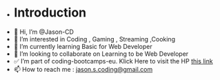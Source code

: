- #  Introduction
- 👋 Hi, I’m @Jason-CD
- 👀 I’m interested in Coding , Gaming , Streaming ,Cooking
- 🌱 I’m currently learning  Basic for Web Developer
- 💞️ I’m looking to collaborate on Learning to be Web Developer
- :white_check_mark: I’m part of coding-bootcamps-eu. Klick Here to visit the HP [this link](https://www.coding-bootcamps.eu) 
- 📫 How to reach me : jason.s.coding@gmail.com

<!---
Jason-CD/Jason-CD is a ✨ special ✨ repository because its `README.md` (this file) appears on your GitHub profile.
You can click the Preview link to take a look at your changes.
--->
